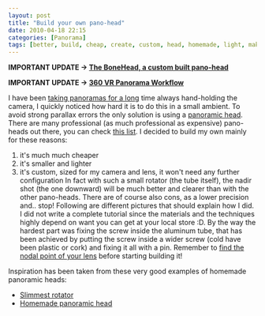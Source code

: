 ```yaml
---
layout: post
title: "Build your own pano-head"
date: 2010-04-18 22:15
categories: [Panorama]
tags: [better, build, cheap, create, custom, head, homemade, light, make, metal, pano-head, panohead, Panorama, panoramic head, rotator, simple, tokina 10-17, tripod]
---
```

**IMPORTANT UPDATE -> [The BoneHead, a custom built pano-head](http://teocomi/bonehead-a-custom-built-panoramic-head)**

**IMPORTANT UPDATE -> [360 VR Panorama Workflow](http://teocomi/360-vr-panorama-workflow/)**

I have been [taking panoramas for a long](https://www.google.com/maps/contrib/100316409139267860520/photos/) time always hand-holding the camera, I quickly noticed how hard it is to do this in a small ambient. To avoid strong parallax errors the only solution is using a [panoramic head](http://en.wikipedia.org/wiki/Panoramic_head). There are many professional (as much professional as expensive) pano-heads out there, you can check [this list](http://wiki.panotools.org/Heads). I decided to build my own mainly for these reasons:

1.  it's much much cheaper
2.  it's smaller and lighter
3.  it's custom, sized for my camera and lens, it won't need any further configuration
In fact with such a small rotator (the tube itself), the nadir shot (the one downward) will be much better and clearer than with the other pano-heads.
There are of course also cons, as a lower precision and.. stop! Following are different pictures that should explain how I did. I did not write a complete tutorial since the materials and the techniques highly depend on want you can get at your local store :D. By the way the hardest part was fixing the screw inside the aluminum tube, that has been achieved by putting the screw inside a wider screw (cold have been plastic or cork) and fixing it all with a pin. Remember to [find the nodal point of your lens](http://teocomi.com/detect-the-nodal-point-of-your-lens-how-to/) before starting building it! 


Inspiration has been taken from these very good examples of homemade panoramic heads:

*   [Slimmest rotator](http://michel.thoby.free.fr/Nadir/Slim/Slim_rotator.html)
*   [Homemade panoramic head](http://www.chem.uky.edu/xray/people/Parkin/panohead/panohead.html)